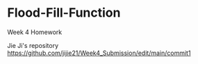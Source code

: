 # Flood-Fill-Function
Week 4 Homework

Jie Ji's repository
https://github.com/jijie21/Week4_Submission/edit/main/commit1
